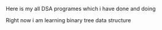 Here is my all DSA programes which i have done and doing 

Right now i am learning binary tree data structure
